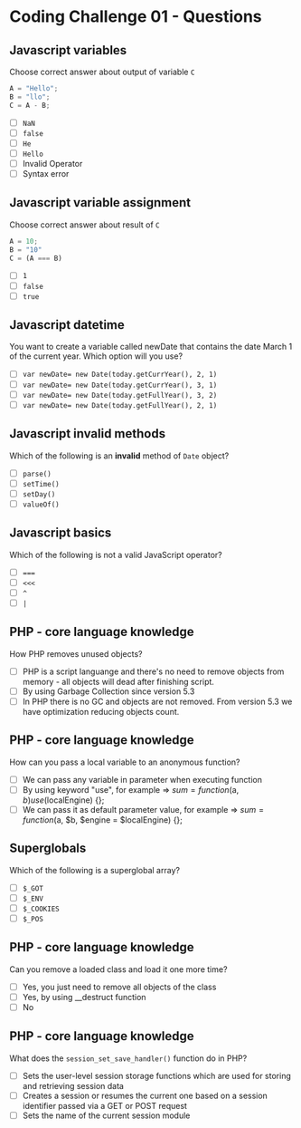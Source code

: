 # Coding Challenge 01 - Questions

## Javascript variables
Choose correct answer about output of variable `C`
```Javascript
A = "Hello";
B = "llo";
C = A - B;
```

- [ ] `NaN`
- [ ] `false`
- [ ] `He`
- [ ] `Hello`
- [ ] Invalid Operator
- [ ] Syntax error

## Javascript variable assignment
Choose correct answer about result of `C`
```Javascript
A = 10;
B = "10"
C = (A === B)
```

- [ ] `1`
- [ ] `false`
- [ ] `true`

## Javascript datetime
You want to create a variable called newDate that contains the date March 1 of the current year. Which option will you use?

- [ ] `var newDate= new Date(today.getCurrYear(), 2, 1)`
- [ ] `var newDate= new Date(today.getCurrYear(), 3, 1)`
- [ ] `var newDate= new Date(today.getFullYear(), 3, 2)`
- [ ] `var newDate= new Date(today.getFullYear(), 2, 1)`

## Javascript invalid methods
Which of the following is an **invalid** method of `Date` object?

- [ ] `parse()`
- [ ] `setTime()`
- [ ] `setDay()`
- [ ] `valueOf()`

## Javascript basics
Which of the following is not a valid JavaScript operator?

- [ ] `===`
- [ ] `<<<`
- [ ] `^`
- [ ] `|`

## PHP - core language knowledge
How PHP removes unused objects?

- [ ] PHP is a script languange and there's no need to remove objects from memory - all objects will dead after finishing script.
- [ ] By using Garbage Collection since version 5.3
- [ ] In PHP there is no GC and objects are not removed. From version 5.3 we have optimization reducing objects count.

## PHP - core language knowledge
How can you pass a local variable to an anonymous function?

- [ ] We can pass any variable in parameter when executing function
- [ ] By using keyword "use", for example => $sum = function($a, $b) use ($localEngine) {};
- [ ] We can pass it as default parameter value, for example => $sum = function ($a, $b, $engine = $localEngine) {};

## Superglobals
Which of the following is a superglobal array?

- [ ] `$_GOT`
- [ ] `$_ENV`
- [ ] `$_COOKIES`
- [ ] `$_POS`

## PHP - core language knowledge
Can you remove a loaded class and load it one more time?

- [ ] Yes, you just need to remove all objects of the class
- [ ] Yes, by using \__destruct function
- [ ] No

## PHP - core language knowledge
What does the `session_set_save_handler()` function do in PHP?

- [ ] Sets the user-level session storage functions which are used for storing and retrieving session data
- [ ] Creates a session or resumes the current one based on a session identifier passed via a GET or POST request
- [ ] Sets the name of the current session module
